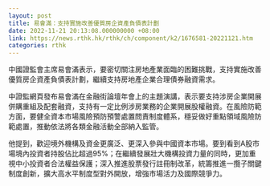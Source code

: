 ```yaml
---
layout: post
title: 易會滿：支持實施改善優質房企資產負債表計劃
date: 2022-11-21 20:13:08.000000000 +08:00
link: https://news.rthk.hk/rthk/ch/component/k2/1676581-20221121.htm
categories: rthk
---
```


中國證監會主席易會滿表示，要密切關注房地產業面臨的困難挑戰，支持實施改善優質房企資產負債表計劃，繼續支持房地產企業合理債券融資需求。

中證監網頁發布易會滿在金融街論壇年會上的主題演講，表示要支持涉房企業開展併購重組及配套融資，支持有一定比例涉房業務的企業開展股權融資。在風險防範方面，要健全資本市場風險預防預警處置問責制度體系，穩妥做好重點領域風險防範處置，推動依法將各類金融活動全部納入監管。

他提到，歡迎境外機構及資金更廣泛、更深入參與中國資本市場。要到看到A股市場境內投資者持股佔比超過95%；在繼續發展壯大機構投資力量的同時，更加重視中小投資者合法權益保護；深入推進股票發行註冊制改革，統籌推進一攬子關鍵制度創新，擴大高水平制度型對外開放，增強市場活力及國際競爭力。
